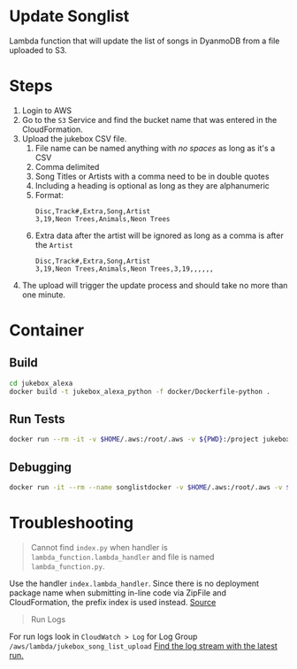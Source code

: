 Update Songlist
===============

Lambda function that will update the list of songs in DyanmoDB from a file uploaded to S3.

Steps
=====
1. Login to AWS
1. Go to the `S3` Service and find the bucket name that was entered in the CloudFormation.
1. Upload the jukebox CSV file.
    1. File name can be named anything with _no spaces_ as long as it's a CSV
    1. Comma delimited
    1. Song Titles or Artists with a comma need to be in double quotes
    1. Including a heading is optional as long as they are alphanumeric
    1. Format: 
        ```
        Disc,Track#,Extra,Song,Artist
        3,19,Neon Trees,Animals,Neon Trees
        ```
    1. Extra data after the artist will be ignored as long as a comma is after the `Artist`
        ```
        Disc,Track#,Extra,Song,Artist
        3,19,Neon Trees,Animals,Neon Trees,3,19,,,,,,
        ```
1. The upload will trigger the update process and should take no more than one minute.

Container
=========

## Build

```bash
cd jukebox_alexa
docker build -t jukebox_alexa_python -f docker/Dockerfile-python .
```

## Run Tests

```bash
docker run --rm -it -v $HOME/.aws:/root/.aws -v ${PWD}:/project jukebox_alexa_python /bin/bash /project/songlist_upload/buildspec-deploy.sh
```

## Debugging

```bash
docker run -it --rm --name songlistdocker -v $HOME/.aws:/root/.aws -v $PWD:/project jukebox_alexa_python /bin/bash
```

Troubleshooting
===============

> Cannot find `index.py` when handler is `lambda_function.lambda_handler` and file is named `lambda_function.py`.

Use the handler `index.lambda_handler`. Since there is no deployment package name when submitting in-line code via ZipFile and CloudFormation, the prefix index is used instead. [Source](https://stackoverflow.com/questions/47106571/bad-handler-when-deploying-lambda-function-via-cloudformation-zipfile)

> Run Logs

For run logs look in `CloudWatch > Log` for Log Group `/aws/lambda/jukebox_song_list_upload`
[Find the log stream with the latest run.](https://us-west-2.console.aws.amazon.com/cloudwatch/home?region=us-west-2#logStream:group=/aws/lambda/jukebox_song_list_upload)

